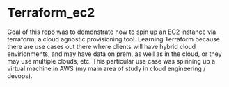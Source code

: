 # Terraform_ec2
Goal of this repo was to demonstrate how to spin up an EC2 instance via terraform; a cloud agnostic provisioning tool. Learning Terraform because there are use cases out there where clients will have hybrid cloud envirionments, and may have data on prem, as well as in the cloud, or they may use multiple clouds, etc. This  particular use case was spinning up a virtual machine in AWS (my main area of study in cloud engineering / devops). 
